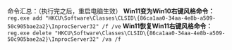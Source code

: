 命令汇总：（执行完之后，重启电脑生效）  **Win11变为Win10右键风格命令：**
 ``` reg.exe add "HKCU\Software\Classes\CLSID\{86ca1aa0-34aa-4e8b-a509-50c905bae2a2}\InprocServer32" /f /ve ``` 
**Win11恢复Win11右键风格命令：**
 ``` reg.exe delete "HKCU\Software\Classes\CLSID\{86ca1aa0-34aa-4e8b-a509-50c905bae2a2}\InprocServer32" /va /f ```

